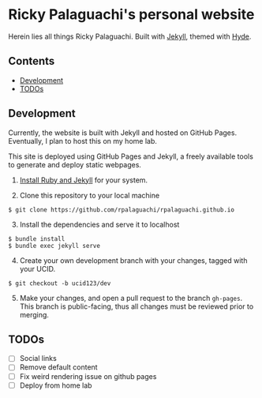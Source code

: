 # Ricky Palaguachi's personal website
Herein lies all things Ricky Palaguachi. Built with [Jekyll](http://jekyllrb.com), themed with [Hyde](https://hyde.getpoole.com/).

## Contents
- [Development](#development)
- [TODOs](#todos)

## Development
Currently, the website is built with Jekyll and hosted on GitHub Pages. Eventually, I plan to host this on my home lab.

This site is deployed using GitHub Pages and Jekyll, a freely available tools to
generate and deploy static webpages.

1. [Install Ruby and Jekyll](https://jekyllrb.com/docs/installation/) for your system.

2. Clone this repository to your local machine
```
$ git clone https://github.com/rpalaguachi/rpalaguachi.github.io
```

3. Install the dependencies and serve it to localhost
```
$ bundle install
$ bundle exec jekyll serve
```

4. Create your own development branch with your changes, tagged with your UCID.
```
$ git checkout -b ucid123/dev
```

5. Make your changes, and open a pull request to the branch `gh-pages`. This
branch is public-facing, thus all changes must be reviewed prior to merging.

## TODOs
- [ ] Social links
- [ ] Remove default content
- [ ] Fix weird rendering issue on github pages
- [ ] Deploy from home lab